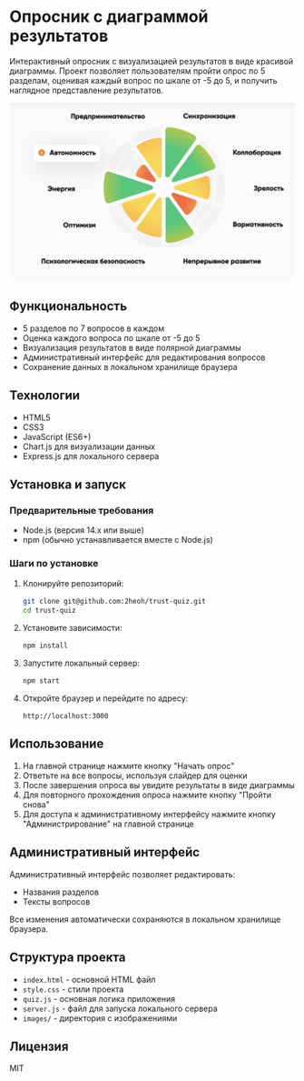 # Опросник с диаграммой результатов

Интерактивный опросник с визуализацией результатов в виде красивой диаграммы. Проект позволяет пользователям пройти опрос по 5 разделам, оценивая каждый вопрос по шкале от -5 до 5, и получить наглядное представление результатов.

![Пример диаграммы результатов](images/results.png)

## Функциональность

- 5 разделов по 7 вопросов в каждом
- Оценка каждого вопроса по шкале от -5 до 5
- Визуализация результатов в виде полярной диаграммы
- Административный интерфейс для редактирования вопросов
- Сохранение данных в локальном хранилище браузера

## Технологии

- HTML5
- CSS3
- JavaScript (ES6+)
- Chart.js для визуализации данных
- Express.js для локального сервера

## Установка и запуск

### Предварительные требования

- Node.js (версия 14.x или выше)
- npm (обычно устанавливается вместе с Node.js)

### Шаги по установке

1. Клонируйте репозиторий:
   ```bash
   git clone git@github.com:2heoh/trust-quiz.git
   cd trust-quiz
   ```

2. Установите зависимости:
   ```bash
   npm install
   ```

3. Запустите локальный сервер:
   ```bash
   npm start
   ```

4. Откройте браузер и перейдите по адресу:
   ```
   http://localhost:3000
   ```

## Использование

1. На главной странице нажмите кнопку "Начать опрос"
2. Ответьте на все вопросы, используя слайдер для оценки
3. После завершения опроса вы увидите результаты в виде диаграммы
4. Для повторного прохождения опроса нажмите кнопку "Пройти снова"
5. Для доступа к административному интерфейсу нажмите кнопку "Администрирование" на главной странице

## Административный интерфейс

Административный интерфейс позволяет редактировать:
- Названия разделов
- Тексты вопросов

Все изменения автоматически сохраняются в локальном хранилище браузера.

## Структура проекта

- `index.html` - основной HTML файл
- `style.css` - стили проекта
- `quiz.js` - основная логика приложения
- `server.js` - файл для запуска локального сервера
- `images/` - директория с изображениями

## Лицензия

MIT
